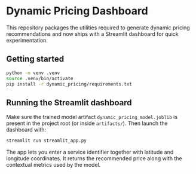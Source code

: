 # Dynamic Pricing Dashboard

This repository packages the utilities required to generate dynamic pricing
recommendations and now ships with a Streamlit dashboard for quick
experimentation.

## Getting started

```bash
python -m venv .venv
source .venv/bin/activate
pip install -r dynamic_pricing/requirements.txt
```

## Running the Streamlit dashboard

Make sure the trained model artifact `dynamic_pricing_model.joblib` is present in
the project root (or inside `artifacts/`). Then launch the dashboard with:

```bash
streamlit run streamlit_app.py
```

The app lets you enter a service identifier together with latitude and longitude
coordinates. It returns the recommended price along with the contextual metrics
used by the model.